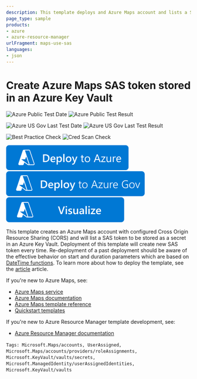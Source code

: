 ```yaml
---
description: This template deploys and Azure Maps account and lists a Sas token based on the provided User Assigned identity to be stored in an Azure Key Vault secret.
page_type: sample
products:
- azure
- azure-resource-manager
urlFragment: maps-use-sas
languages:
- json
---
```

# Create Azure Maps SAS token stored in an Azure Key Vault

![Azure Public Test Date](https://azurequickstartsservice.blob.core.windows.net/badges/quickstarts/microsoft.maps/maps-use-sas/PublicLastTestDate.svg)
![Azure Public Test Result](https://azurequickstartsservice.blob.core.windows.net/badges/quickstarts/microsoft.maps/maps-use-sas/PublicDeployment.svg)

![Azure US Gov Last Test Date](https://azurequickstartsservice.blob.core.windows.net/badges/quickstarts/microsoft.maps/maps-use-sas/FairfaxLastTestDate.svg)
![Azure US Gov Last Test Result](https://azurequickstartsservice.blob.core.windows.net/badges/quickstarts/microsoft.maps/maps-use-sas/FairfaxDeployment.svg)

![Best Practice Check](https://azurequickstartsservice.blob.core.windows.net/badges/quickstarts/microsoft.maps/maps-use-sas/BestPracticeResult.svg)
![Cred Scan Check](https://azurequickstartsservice.blob.core.windows.net/badges/quickstarts/microsoft.maps/maps-use-sas/CredScanResult.svg)

[![Deploy To Azure](https://raw.githubusercontent.com/Azure/azure-quickstart-templates/master/1-CONTRIBUTION-GUIDE/images/deploytoazure.svg?sanitize=true)](https://portal.azure.com/#create/Microsoft.Template/uri/https%3A%2F%2Fraw.githubusercontent.com%2FAzure%2Fazure-quickstart-templates%2Fmaster%2Fquickstarts%2Fmicrosoft.maps%2Fmaps-use-sas%2Fazuredeploy.json)
[![Deploy To Azure US Gov](https://raw.githubusercontent.com/Azure/azure-quickstart-templates/master/1-CONTRIBUTION-GUIDE/images/deploytoazuregov.svg?sanitize=true)](https://portal.azure.us/#create/Microsoft.Template/uri/https%3A%2F%2Fraw.githubusercontent.com%2FAzure%2Fazure-quickstart-templates%2Fmaster%2Fquickstarts%2Fmicrosoft.maps%2Fmaps-use-sas%2Fazuredeploy.json)
[![Visualize](https://raw.githubusercontent.com/Azure/azure-quickstart-templates/master/1-CONTRIBUTION-GUIDE/images/visualizebutton.svg?sanitize=true)](http://armviz.io/#/?load=https%3A%2F%2Fraw.githubusercontent.com%2FAzure%2Fazure-quickstart-templates%2Fmaster%2Fquickstarts%2Fmicrosoft.maps%2Fmaps-use-sas%2Fazuredeploy.json)

This template creates an Azure Maps account with configured Cross Origin Resource Sharing (CORS) and will list a SAS token to be stored as a secret in an Azure Key Vault. Deployment of this template will create new SAS token every time. Re-deployment of a past deployment should be aware of the effective behavior on start and duration parameters which are based on [DateTime functions](https://docs.microsoft.com/azure/azure-resource-manager/templates/template-functions-date). To learn more about how to deploy the template, see the [article](https://docs.microsoft.com/azure/azure-maps/how-to-create-template) article.

If you're new to Azure Maps, see:

- [Azure Maps service](https://azure.microsoft.com/services/azure-maps/)
- [Azure Maps documentation](https://docs.microsoft.com/azure/azure-maps/)
- [Azure Maps template reference](https://docs.microsoft.com/azure/templates/microsoft.maps/accounts)
- [Quickstart templates](https://azure.microsoft.com/resources/templates/?resourceType=Microsoft.Maps)

If you're new to Azure Resource Manager template development, see:

- [Azure Resource Manager documentation](https://docs.microsoft.com/azure/azure-resource-manager/)

`Tags: Microsoft.Maps/accounts, UserAssigned, Microsoft.Maps/accounts/providers/roleAssignments, Microsoft.KeyVault/vaults/secrets, Microsoft.ManagedIdentity/userAssignedIdentities, Microsoft.KeyVault/vaults`
